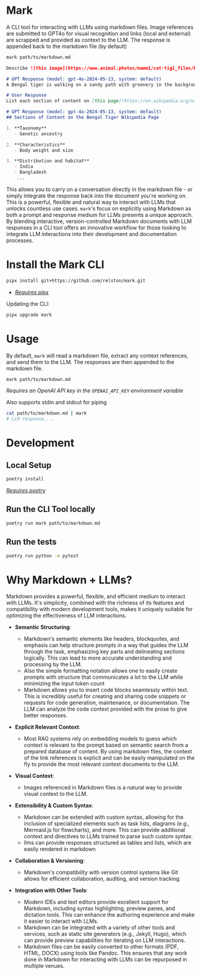 # Mark
A CLI tool for interacting with LLMs using markdown files. Image references are submitted to GPT4o for visual recognition and links (local and external) are scrapped and provided as context to the LLM. The response is appended back to the markdown file (by default)

```bash
mark path/to/markdown.md
```

```markdown
Describe ![this image](https://www.animal.photos/mamm1/cat-tig1_files/bengal12.jpg) to me in one short sentance.

# GPT Response (model: gpt-4o-2024-05-13, system: default)
A Bengal tiger is walking on a sandy path with greenery in the background.

# User Response
List each section of content on [this page](https://en.wikipedia.org/wiki/Bengal_tiger)

# GPT Response (model: gpt-4o-2024-05-13, system: default)
## Sections of Content on the Bengal Tiger Wikipedia Page

1. **Taxonomy**
   - Genetic ancestry

2. **Characteristics**
   - Body weight and size

3. **Distribution and habitat**
   - India
   - Bangladesh
    ...
```

This allows you to carry on a conversation directly in the markdown file - or simply integrate the response back into the document you're working on. This is a powerful, flexible and natural way to interact with LLMs that unlocks countless use cases. `mark`'s focus on explicitly using Markdown as both a prompt and response medium for LLMs presents a unique approach. By blending interactive, version-controlled Markdown documents with LLM responses in a CLI tool offers an innovative workflow for those looking to integrate LLM interactions into their development and documentation processes.

# Install the Mark CLI
```bash
pipx install git+https://github.com/relston/mark.git
```
- *[Requires pipx](https://pipx.pypa.io/stable/installation/)*

Updating the CLI:
```bash
pipx upgrade mark
```

# Usage
By default, `mark` will read a markdown file, extract any context references, and send them to the LLM. The responses are then appended to the markdown file.
```bash
mark path/to/markdown.md
```
*Requires an OpenAI API key in the `OPENAI_API_KEY` environment variable*

Also supports stdin and stdout for piping
```bash
cat path/to/markdown.md | mark 
# LLM response....
```

# Development
## Local Setup
```bash
poetry install
```
*[Requires poetry](https://python-poetry.org/docs/)*

## Run the CLI Tool locally
```bash
poetry run mark path/to/markdown.md
```

## Run the tests
```bash
poetry run python -m pytest
```

# Why Markdown + LLMs?
Markdown provides a powerful, flexible, and efficient medium to interact with LLMs. It's simplicity, combined with the richness of its features and compatibility with modern development tools, makes it uniquely suitable for optimizing the effectiveness of LLM interactions.

- **Semantic Structuring**:
    - Markdown's semantic elements like headers, blockquotes, and emphasis can help structure prompts in a way that guides the LLM through the task, emphasizing key parts and delineating sections logically. This can lead to more accurate understanding and processing by the LLM.
    - Also the simple formatting notation allows one to easily create prompts with structure that communicates a lot to the LLM while minimizing the input token count
    - Markdown allows you to insert code blocks seamlessly within text. This is incredibly useful for creating and sharing code snippets or requests for code generation, maintenance, or documentation. The LLM can analyze the code context provided with the prose to give better responses.

- **Explicit Relevant Context**:
    - Most RAG systems rely on embedding models to guess which context is relevant to the prompt based on semantic search from a prepared database of content. By using markdown files, the context of the link references is explicit and can be easily manipulated on the fly to provide the most relevant context documents to the LLM.

- **Visual Context**:
    - Images referenced in Markdown files is a natural way to provide visual context to the LLM.

- **Extensibility & Custom Syntax**:
    - Markdown can be extended with custom syntax, allowing for the inclusion of specialized elements such as task lists, diagrams (e.g., Mermaid.js for flowcharts), and more. This can provide additional context and directives to LLMs trained to parse such custom syntax.    
    - llms can provide responses structured as tables and lists, which are easily rendered in markdown

- **Collaboration & Versioning**:
    - Markdown's compatibility with version control systems like Git allows for efficient collaboration, auditing, and version tracking.

- **Integration with Other Tools**:
    - Modern IDEs and text editors provide excellent support for Markdown, including syntax highlighting, preview panes, and dictation tools. This can enhance the authoring experience and make it easier to interact with LLMs.
    - Markdown can be integrated with a variety of other tools and services, such as static site generators (e.g., Jekyll, Hugo), which can provide preview capabilities for iterating on LLM interactions.
    - Markdown files can be easily converted to other formats (PDF, HTML, DOCX) using tools like Pandoc. This ensures that any work done in Markdown for interacting with LLMs can be repurposed in multiple venues.


